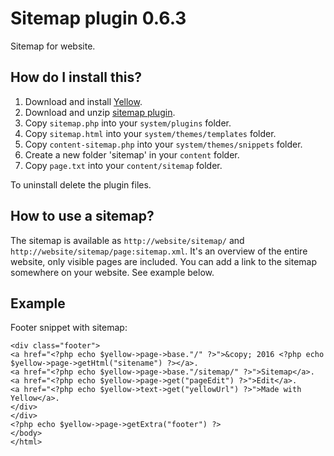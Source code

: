 Sitemap plugin 0.6.3
====================
Sitemap for website.

How do I install this?
----------------------
1. Download and install [Yellow](https://github.com/datenstrom/yellow/).
2. Download and unzip [sitemap plugin](https://github.com/datenstrom/yellow-plugins/raw/master/zip/sitemap.zip).
3. Copy `sitemap.php` into your `system/plugins` folder.
4. Copy `sitemap.html` into your `system/themes/templates` folder.
5. Copy `content-sitemap.php` into your `system/themes/snippets` folder.
6. Create a new folder 'sitemap' in your `content` folder.
7. Copy `page.txt` into your `content/sitemap` folder.

To uninstall delete the plugin files.

How to use a sitemap?
---------------------
The sitemap is available as `http://website/sitemap/` and `http://website/sitemap/page:sitemap.xml`. It's an overview of the entire website, only visible pages are included. You can add a link to the sitemap somewhere on your website. See example below.
 
Example
-------
Footer snippet with sitemap:

    <div class="footer">
    <a href="<?php echo $yellow->page->base."/" ?>">&copy; 2016 <?php echo $yellow->page->getHtml("sitename") ?></a>.
    <a href="<?php echo $yellow->page->base."/sitemap/" ?>">Sitemap</a>. 
    <a href="<?php echo $yellow->page->get("pageEdit") ?>">Edit</a>.
    <a href="<?php echo $yellow->text->get("yellowUrl") ?>">Made with Yellow</a>.
    </div>
    </div>
    <?php echo $yellow->page->getExtra("footer") ?>
    </body>
    </html>
